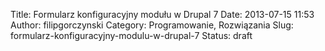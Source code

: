 Title: Formularz konfiguracyjny modułu w Drupal 7
Date: 2013-07-15 11:53
Author: filipgorczynski
Category: Programowanie, Rozwiązania
Slug: formularz-konfiguracyjny-modulu-w-drupal-7
Status: draft


